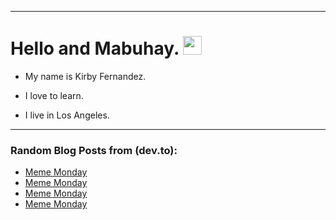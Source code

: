
<img src="https://komarev.com/ghpvc/?username=kirbygit&style=flat-square&color=blue" alt=""/>

---
<h1>
  Hello and Mabuhay.
  <img src="https://media.giphy.com/media/hvRJCLFzcasrR4ia7z/giphy.gif" width="30px"/>
</h1>

- My name is Kirby Fernandez.

- I love to learn.

- I live in Los Angeles.

---

### Random Blog Posts from (dev.to):
<!-- BLOG-POST-LIST:START -->
- [Meme Monday](https://dev.to/ben/meme-monday-4l95)
- [Meme Monday](https://dev.to/ben/meme-monday-ha7)
- [Meme Monday](https://dev.to/ben/meme-monday-5hdi)
- [Meme Monday](https://dev.to/ben/meme-monday-hc2)
<!-- BLOG-POST-LIST:END -->
